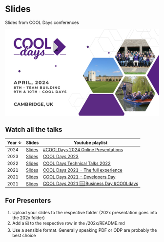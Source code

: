 # Slides

Slides from COOL Days conferences

<img src="https://raw.githubusercontent.com/CollaboraOnline/slides/main/static/images/cooldays-april-2024.jpeg" alt="" style="min-width: 100%;">

## Watch all the talks

| Year ↓ | Slides | Youtube playlist |
| ------ | ------ | ---------------- |
|  2024  |  [Slides](https://github.com/CollaboraOnline/slides/tree/main/2024)  |[#COOLDays 2024 Online Presentations](https://www.youtube.com/watch?v=2UxHPb6P9kc&list=PLeh8MeOzF8jbSyVSbG6iQr4_KC_pcUI2g) |
|  2023  | [Slides](https://github.com/CollaboraOnline/slides/tree/main/2023)  | [COOL Days 2023](https://www.youtube.com//watch?v=wU_fKnOE7F4&list=PLeh8MeOzF8jYRtIey5burxuM431tnLXF4) |
|  2022  | [Slides](https://github.com/CollaboraOnline/slides/tree/main/2022)  | [COOL Days Technical Talks 2022](https://www.youtube.com//watch?v=K8mAEuPlhUA&list=PLeh8MeOzF8jZVz8OLWASvtmKJzz-P_Wb_) |
|  2021  | [Slides](https://github.com/CollaboraOnline/slides/tree/main/2021)  | [COOL Days 2021 - The full experience](https://www.youtube.com/watch?v=wmPNkr1jJBU&list=PLeh8MeOzF8jaxehVuqm6-CsV0TcMCpEuT) |
|  2021  | [Slides](https://github.com/CollaboraOnline/slides/tree/main/2021)  | [COOL Days 2021 - Developers Day](https://www.youtube.com//watch?v=oIpE1IvBbj8&list=PLeh8MeOzF8jals5oAfZlYmksVaLfY6Wxv) |
|  2021  | [Slides](https://github.com/CollaboraOnline/slides/tree/main/2021)  | [COOL Days 2021 🆒 Business Day #COOLdays](https://www.youtube.com/watch?v=EsNDbI1qFq0&list=PLeh8MeOzF8jafge4ZJ2JFoNuGEP5xjAZN) |



## For Presenters

1. Upload your slides to the respective folder (202x presentation goes into the 202x folder)
2. Add a ☑️ to the respective row in the /202x/README.md
3. Use a sensible format. Generally speaking PDF or ODP are probably the best choice
